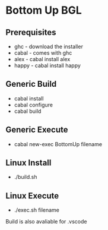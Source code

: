 # Bottom Up BGL

## Prerequisites
* ghc - download the installer
* cabal - comes with ghc
* alex - cabal install alex
* happy - cabal install happy

## Generic Build
* cabal install
* cabal configure
* cabal build

## Generic Execute
* cabal new-exec BottomUp filename

## Linux Install
* ./build.sh

## Linux Execute
* ./exec.sh filename

Build is also avaliable for .vscode
